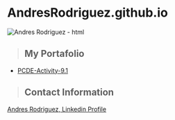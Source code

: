 # AndresRodriguez.github.io
<img src="IMG_7018.png" title="Andres Rodriguez - html" seze="300"/>

<a class="anchor" id="about_the_project"></a>
<blockquote><h2>My Portafolio</h2></blockquote>
<ul>
   <li><a href="https://github.com/AndresRodriguez82/PCDE-Activity-9.1">PCDE-Activity-9.1</a></li>
</ul>

<a class="anchor" id="contact"></a>
>## Contact Information

<p><a href="https://www.linkedin.com/in/jose-andres-rodriguez-92a81336/" title="andres">Andres Rodriguez, Linkedin Profile</a></p>


